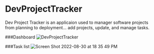 # DevProjectTracker
Dev Project Tracker is an applicaion used to manager software projects from planning to deployment... add projects, update, and manage tasks.

###Dashboard
![DevProjectTracker](https://user-images.githubusercontent.com/72363705/187573185-75589404-31d2-442b-a63c-f402b7c037c9.png)

###Task list
![Screen Shot 2022-08-30 at 18 35 49 PM](https://user-images.githubusercontent.com/72363705/187573576-ee456000-139c-4d4f-a265-f1124b6c7252.png)
